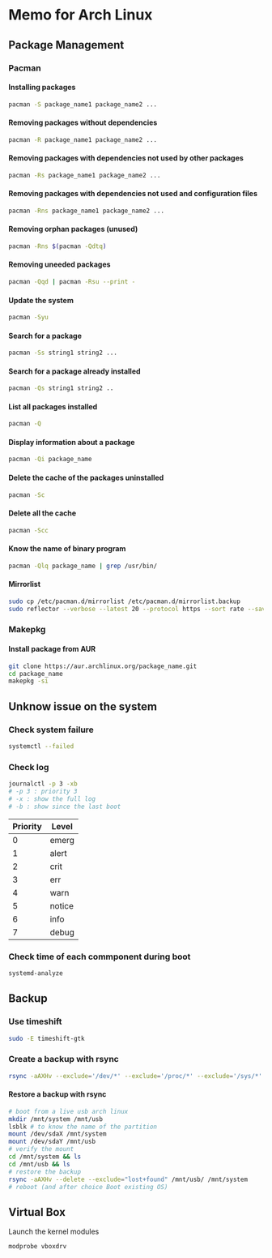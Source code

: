 # Memo for Arch Linux

## Package Management

### Pacman

#### Installing packages

```bash
pacman -S package_name1 package_name2 ...
```

#### Removing packages without dependencies

```bash
pacman -R package_name1 package_name2 ...
```

#### Removing packages with dependencies not used by other packages

```bash
pacman -Rs package_name1 package_name2 ...
```

#### Removing packages with dependencies not used and configuration files

```bash
pacman -Rns package_name1 package_name2 ...
```

#### Removing orphan packages (unused)

```bash
pacman -Rns $(pacman -Qdtq)
```

#### Removing uneeded packages

```bash
pacman -Qqd | pacman -Rsu --print -
```

#### Update the system

```bash
pacman -Syu
```

#### Search for a package

```bash
pacman -Ss string1 string2 ...
```

#### Search for a package already installed

```bash
pacman -Qs string1 string2 ..
```

#### List all packages installed

```bash
pacman -Q
```

#### Display information about a package

```bash
pacman -Qi package_name
```

#### Delete the cache of the packages uninstalled

```bash
pacman -Sc
```

#### Delete all the cache

```bash
pacman -Scc
```

#### Know the name of binary program

```bash
pacman -Qlq package_name | grep /usr/bin/
```

#### Mirrorlist

```bash
sudo cp /etc/pacman.d/mirrorlist /etc/pacman.d/mirrorlist.backup
sudo reflector --verbose --latest 20 --protocol https --sort rate --save /etc/pacman.d/mirrorlist
```

### Makepkg

#### Install package from AUR

```bash
git clone https://aur.archlinux.org/package_name.git
cd package_name
makepkg -si
```

## Unknow issue on the system

### Check system failure

```bash
systemctl --failed
```

### Check log

```bash
journalctl -p 3 -xb
# -p 3 : priority 3
# -x : show the full log
# -b : show since the last boot
```

| Priority | Level  |
| -------- | ------ |
| 0        | emerg  |
| 1        | alert  |
| 2        | crit   |
| 3        | err    |
| 4        | warn   |
| 5        | notice |
| 6        | info   |
| 7        | debug  |

### Check time of each commponent during boot

```bash
systemd-analyze
```

## Backup

### Use timeshift

```bash
sudo -E timeshift-gtk
```

### Create a backup with rsync

```bash
rsync -aAXHv --exclude='/dev/*' --exclude='/proc/*' --exclude='/sys/*' --exclude='/tmp/*' --exclude='/run/*' --exclude='/mnt/*' --exclude='/media/*' --exclude='/home/*/.cache/*' --exclude='/home/*/.local/share/Trash/*' --exclude='/swapfile' --exclude='/lost+found' --exclude='/path/to/backup' / /path/to/backup/folder
```

#### Restore a backup with rsync

```bash
# boot from a live usb arch linux
mkdir /mnt/system /mnt/usb
lsblk # to know the name of the partition
mount /dev/sdaX /mnt/system
mount /dev/sdaY /mnt/usb
# verify the mount
cd /mnt/system && ls
cd /mnt/usb && ls
# restore the backup
rsync -aAXHv --delete --exclude="lost+found" /mnt/usb/ /mnt/system
# reboot (and after choice Boot existing OS)
```

## Virtual Box

Launch the kernel modules

```bash
modprobe vboxdrv
```
